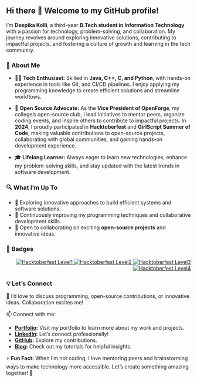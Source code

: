 ## Hi there 👋 Welcome to my GitHub profile!  

I’m **Deepika Kolli**, a third-year **B.Tech student in Information Technology** with a passion for technology, problem-solving, and collaboration. My journey revolves around exploring innovative solutions, contributing to impactful projects, and fostering a culture of growth and learning in the tech community.  

### 🌟 About Me  
- 👩‍💻 **Tech Enthusiast:** Skilled in **Java, C++, C, and Python**, with hands-on experience in tools like Git, and CI/CD pipelines. I enjoy applying my programming knowledge to create efficient solutions and streamline workflows.  

- 🚀 **Open Source Advocate:** As the **Vice President of OpenForge**, my college’s open-source club, I lead initiatives to mentor peers, organize coding events, and inspire others to contribute to impactful projects. In **2024**, I proudly participated in **Hacktoberfest** and **GirlScript Summer of Code**, making valuable contributions to open-source projects, collaborating with global communities, and gaining hands-on development experience.  

- 🎓 **Lifelong Learner:** Always eager to learn new technologies, enhance my problem-solving skills, and stay updated with the latest trends in software development.  

### 🔍 What I’m Up To  
- 🔭 Exploring innovative approaches to build efficient systems and software solutions.  
- 🌱 Continuously improving my programming techniques and collaborative development skills.  
- 👯 Open to collaborating on exciting **open-source projects** and innovative ideas.  
### 🏅 Badges
<div style="text-align: right;">
    <a href="https://www.holopin.io/hacktoberfest2024/userbadge/cm2206e4s26370cmmbbu7iag0">
        <img src="https://img.shields.io/badge/Hacktoberfest-2024-brightgreen?style=flat&logo=github" alt="Hacktoberfest Level1" />
    </a>
    <a href="https://www.holopin.io/hacktoberfest2024/userbadge/cm24q1blq424740cld02jqy41d">
        <img src="https://img.shields.io/badge/GirlScript_Summer_of_Code-2024-blue?style=flat&logo=github" alt="Hacktoberfest Level2" />
    </a>
    <a href="https://www.holopin.io/hacktoberfest2024/userbadge/cm24q28ut109760cl43ain3y4v">
        <img src="https://img.shields.io/badge/Open_Source-Active-blue?style=flat&logo=github" alt="Hacktoberfest Level3" />
    </a>
    <a href="https://www.holopin.io/hacktoberfest2024/userbadge/cm24q28rz109690cl48s5cits1">
        <img src="https://img.shields.io/badge/Java-Advanced-red?style=flat&logo=java" alt="Hacktoberfest Level4" />
    </a>
</div>




### 💡 Let’s Connect  
💬 I’d love to discuss programming, open-source contributions, or innovative ideas. Collaboration excites me!  

📫 Connect with me:
- **[Portfolio](https://deepikakolli4.github.io/DeepikaKolli/):** Visit my portfolio to learn more about my work and projects.    
- **[LinkedIn](https://www.linkedin.com/in/deepikakolli4/):** Let’s connect professionally!  
- **[GitHub](https://github.com/Deepikakolli4):** Explore my contributions.  
- **[Blog](https://medium.com/@kollideepika4):** Check out my tutorials for helpful insights.  

⚡ **Fun Fact:** When I’m not coding, I love mentoring peers and brainstorming ways to make technology more accessible. Let’s create something amazing together! 🚀  
